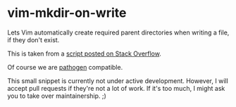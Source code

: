 # vim-mkdir-on-write
Lets Vim automatically create required parent directories when writing a file, if they don't exist.

This is taken from a [script posted on Stack Overflow][1].

Of course we are [pathogen][2] compatible.

This small snippet is currently not under active development. However, I will accept pull requests if they're not a lot of work. If it's too much, I might ask you to take over maintainership. ;)

[1]: http://stackoverflow.com/a/4294176/417040
[2]: https://github.com/tpope/vim-pathogen
